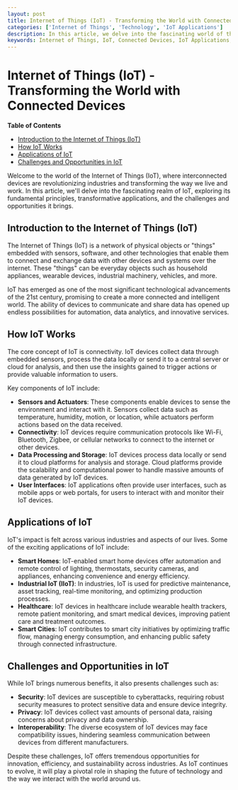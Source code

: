```yaml
---
layout: post
title: Internet of Things (IoT) - Transforming the World with Connected Devices
categories: ['Internet of Things', 'Technology', 'IoT Applications']
description: In this article, we delve into the fascinating world of the Internet of Things (IoT), exploring how interconnected devices are transforming industries and our daily lives, and the challenges and opportunities of this transformative technology.
keywords: Internet of Things, IoT, Connected Devices, IoT Applications, IoT Security
---
```

# Internet of Things (IoT) - Transforming the World with Connected Devices

**Table of Contents**

- [Introduction to the Internet of Things (IoT)](#introduction-to-the-internet-of-things-iot)
- [How IoT Works](#how-iot-works)
- [Applications of IoT](#applications-of-iot)
- [Challenges and Opportunities in IoT](#challenges-and-opportunities-in-iot)

Welcome to the world of the Internet of Things (IoT), where interconnected devices are revolutionizing industries and transforming the way we live and work. In this article, we'll delve into the fascinating realm of IoT, exploring its fundamental principles, transformative applications, and the challenges and opportunities it brings.

## Introduction to the Internet of Things (IoT)

The Internet of Things (IoT) is a network of physical objects or "things" embedded with sensors, software, and other technologies that enable them to connect and exchange data with other devices and systems over the internet. These "things" can be everyday objects such as household appliances, wearable devices, industrial machinery, vehicles, and more.

IoT has emerged as one of the most significant technological advancements of the 21st century, promising to create a more connected and intelligent world. The ability of devices to communicate and share data has opened up endless possibilities for automation, data analytics, and innovative services.

## How IoT Works

The core concept of IoT is connectivity. IoT devices collect data through embedded sensors, process the data locally or send it to a central server or cloud for analysis, and then use the insights gained to trigger actions or provide valuable information to users.

Key components of IoT include:

- **Sensors and Actuators**: These components enable devices to sense the environment and interact with it. Sensors collect data such as temperature, humidity, motion, or location, while actuators perform actions based on the data received.
- **Connectivity**: IoT devices require communication protocols like Wi-Fi, Bluetooth, Zigbee, or cellular networks to connect to the internet or other devices.
- **Data Processing and Storage**: IoT devices process data locally or send it to cloud platforms for analysis and storage. Cloud platforms provide the scalability and computational power to handle massive amounts of data generated by IoT devices.
- **User Interfaces**: IoT applications often provide user interfaces, such as mobile apps or web portals, for users to interact with and monitor their IoT devices.

## Applications of IoT

IoT's impact is felt across various industries and aspects of our lives. Some of the exciting applications of IoT include:

- **Smart Homes**: IoT-enabled smart home devices offer automation and remote control of lighting, thermostats, security cameras, and appliances, enhancing convenience and energy efficiency.
- **Industrial IoT (IIoT)**: In industries, IoT is used for predictive maintenance, asset tracking, real-time monitoring, and optimizing production processes.
- **Healthcare**: IoT devices in healthcare include wearable health trackers, remote patient monitoring, and smart medical devices, improving patient care and treatment outcomes.
- **Smart Cities**: IoT contributes to smart city initiatives by optimizing traffic flow, managing energy consumption, and enhancing public safety through connected infrastructure.

## Challenges and Opportunities in IoT

While IoT brings numerous benefits, it also presents challenges such as:

- **Security**: IoT devices are susceptible to cyberattacks, requiring robust security measures to protect sensitive data and ensure device integrity.
- **Privacy**: IoT devices collect vast amounts of personal data, raising concerns about privacy and data ownership.
- **Interoperability**: The diverse ecosystem of IoT devices may face compatibility issues, hindering seamless communication between devices from different manufacturers.

Despite these challenges, IoT offers tremendous opportunities for innovation, efficiency, and sustainability across industries. As IoT continues to evolve, it will play a pivotal role in shaping the future of technology and the way we interact with the world around us.
